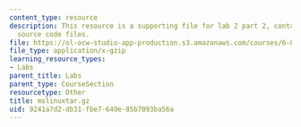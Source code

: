 ```yaml
---
content_type: resource
description: This resource is a supporting file for lab 2 part 2, contains compiled
  source code files.
file: https://ol-ocw-studio-app-production.s3.amazonaws.com/courses/6-877j-computational-evolutionary-biology-fall-2005/9241a7d2db31fbe7649e85b7093ba56a_mslinuxtar.gz
file_type: application/x-gzip
learning_resource_types:
- Labs
parent_title: Labs
parent_type: CourseSection
resourcetype: Other
title: mslinuxtar.gz
uid: 9241a7d2-db31-fbe7-649e-85b7093ba56a
---
```

